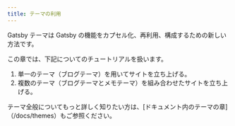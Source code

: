 ```yaml
---
title: テーマの利用
---
```


Gatsby テーマは Gatsby の機能をカプセル化、再利用、構成するための新しい方法です。

この章では、下記についてのチュートリアルを扱います。

1. 単一のテーマ（ブログテーマ）を用いてサイトを立ち上げる。
2. 複数のテーマ（ブログテーマとメモテーマ）を組み合わせたサイトを立ち上げる。

テーマ全般についてもっと詳しく知りたい方は、[ドキュメント内のテーマの章]（/docs/themes）もご参照ください。

<GuideList slug={props.slug} />
